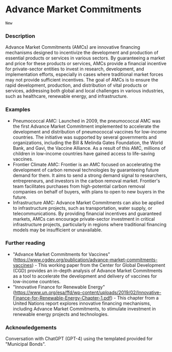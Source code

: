# Advance Market Commitments

`New`

### Description

Advance Market Commitments (AMCs) are innovative financing mechanisms designed to incentivize the development and production of essential products or services in various sectors. By guaranteeing a market and price for these products or services, AMCs provide a financial incentive for private-sector entities to invest in research, development, and implementation efforts, especially in cases where traditional market forces may not provide sufficient incentives. The goal of AMCs is to ensure the rapid development, production, and distribution of vital products or services, addressing both global and local challenges in various industries, such as healthcare, renewable energy, and infrastructure.

### Examples

- Pneumococcal AMC: Launched in 2009, the pneumococcal AMC was the first Advance Market Commitment implemented to accelerate the development and distribution of pneumococcal vaccines for low-income countries. The initiative was supported by several governments and organizations, including the Bill & Melinda Gates Foundation, the World Bank, and Gavi, the Vaccine Alliance. As a result of this AMC, millions of children in low-income countries have gained access to life-saving vaccines.
- Frontier Climate AMC: Frontier is an AMC focused on accelerating the development of carbon removal technologies by guaranteeing future demand for them. It aims to send a strong demand signal to researchers, entrepreneurs, and investors in the carbon removal market. Frontier's team facilitates purchases from high-potential carbon removal companies on behalf of buyers, with plans to open to new buyers in the future.
- Infrastructure AMC: Advance Market Commitments can also be applied to infrastructure projects, such as transportation, water supply, or telecommunications. By providing financial incentives and guaranteed markets, AMCs can encourage private-sector investment in critical infrastructure projects, particularly in regions where traditional financing models may be insufficient or unavailable.


### Further reading

- "Advance Market Commitments for Vaccines" (https://www.cgdev.org/publication/advance-market-commitments-vaccines) - This working paper from the Center for Global Development (CGD) provides an in-depth analysis of Advance Market Commitments as a tool to accelerate the development and delivery of vaccines for low-income countries.
- "Innovative Finance for Renewable Energy" (https://www.un.org/esa/ffd/wp-content/uploads/2019/02/Innovative-Finance-for-Renewable-Energy-Chapter-1.pdf) - This chapter from a United Nations report explores innovative financing mechanisms, including Advance Market Commitments, to stimulate investment in renewable energy projects and technologies.

### Acknowledgements

Conversation with ChatGPT (GPT-4) using the templated provided for "Municipal Bonds".
